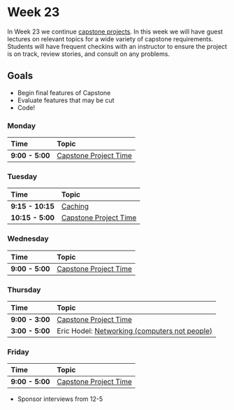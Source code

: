 # Week 23

In Week 23 we continue [capstone projects](../capstone/capstone.md). In this week
we will have guest lectures on relevant topics for a wide variety of capstone
requirements. Students will have frequent checkins with an instructor to ensure
the project is on track, review stories, and consult on any problems.

## Goals

- Begin final features of Capstone
- Evaluate features that may be cut
- Code!

### Monday

| Time              | Topic                                        |
|:------------------|:---------------------------------------------|
| **9:00 - 5:00**  | [Capstone Project Time](../capstone/capstone.md)|


### Tuesday

| Time             | Topic                                                  |
|:-----------------|:-------------------------------------------------------|
| **9:15 - 10:15**  | [Caching](tuesday/caching.md)|
| **10:15 - 5:00**  | [Capstone Project Time](../capstone/capstone.md)|

### Wednesday

| Time            | Topic                      |
|:----------------|:---------------------------|
| **9:00 - 5:00**  | [Capstone Project Time](../capstone/capstone.md)|

### Thursday

| Time            | Topic                            |
|:----------------|:---------------------------------|
| **9:00 - 3:00**  | [Capstone Project Time](../capstone/capstone.md)|
| **3:00 - 5:00**  | Eric Hodel: [Networking (computers not people)](thursday/networking-101.md)|


### Friday

| Time            | Topic        |
|:----------------|:-------------|
| **9:00 - 5:00**  | [Capstone Project Time](../capstone/capstone.md)|

* Sponsor interviews from 12-5
